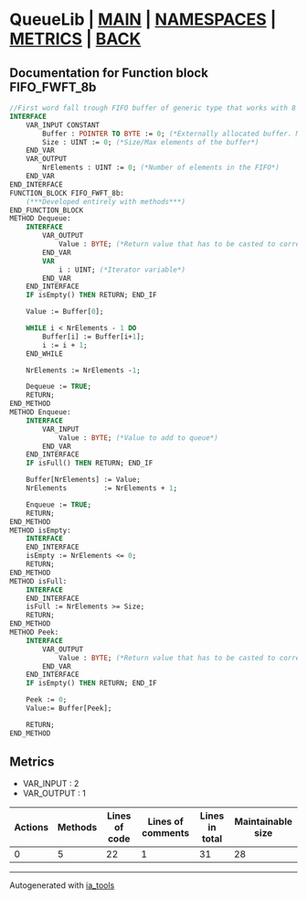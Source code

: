 # QueueLib | [MAIN] | [NAMESPACES] | [METRICS] | [BACK]  

## Documentation for Function block FIFO_FWFT_8b  

```pascal
//First word fall trough FIFO buffer of generic type that works with 8 bit values (based on WORD). After Dequeuing the whole array is shifted one space to the left so the next element is always at the beggining. Strings and data structures are not supported.  
INTERFACE
    VAR_INPUT CONSTANT
        Buffer : POINTER TO BYTE := 0; (*Externally allocated buffer. Must be in format ARRAY[0..N]. ! Block doesn't check for Null pointer*)
        Size : UINT := 0; (*Size/Max elements of the buffer*)
    END_VAR
    VAR_OUTPUT 
        NrElements : UINT := 0; (*Number of elements in the FIFO*)
    END_VAR
END_INTERFACE
FUNCTION_BLOCK FIFO_FWFT_8b:
    (***Developed entirely with methods***)
END_FUNCTION_BLOCK
METHOD Dequeue:
    INTERFACE
        VAR_OUTPUT 
            Value : BYTE; (*Return value that has to be casted to correct destination type*)
        END_VAR
        VAR 
            i : UINT; (*Iterator variable*)
        END_VAR
    END_INTERFACE
    IF isEmpty() THEN RETURN; END_IF

    Value := Buffer[0];

    WHILE i < NrElements - 1 DO
        Buffer[i] := Buffer[i+1];
        i := i + 1;
    END_WHILE

    NrElements := NrElements -1;

    Dequeue := TRUE;
    RETURN;
END_METHOD
METHOD Enqueue:
    INTERFACE
        VAR_INPUT 
            Value : BYTE; (*Value to add to queue*)
        END_VAR
    END_INTERFACE
    IF isFull() THEN RETURN; END_IF

    Buffer[NrElements] := Value;
    NrElements         := NrElements + 1;

    Enqueue := TRUE;
    RETURN;
END_METHOD
METHOD isEmpty:
    INTERFACE
    END_INTERFACE
    isEmpty := NrElements <= 0;
    RETURN;
END_METHOD
METHOD isFull:
    INTERFACE
    END_INTERFACE
    isFull := NrElements >= Size;
    RETURN;
END_METHOD
METHOD Peek:
    INTERFACE
        VAR_OUTPUT 
            Value : BYTE; (*Return value that has to be casted to correct destination type*)
        END_VAR
    END_INTERFACE
    IF isEmpty() THEN RETURN; END_IF

    Peek := 0;
    Value:= Buffer[Peek];

    RETURN;
END_METHOD
```

## Metrics  

- VAR_INPUT : 2
- VAR_OUTPUT : 1

| Actions | Methods | Lines of code | Lines of comments | Lines in total | Maintainable size |
| ------- | ------- | ------------- | ----------------- | -------------- | ----------------- |
| 0 | 5 | 22 |1 |31 | 28 |

---
Autogenerated with [ia_tools](https://github.com/tkucic/ia_tools)  

[MAIN]: ../../../../index_st.md
[NAMESPACES]: ../../nsList_st.md
[METRICS]: ../../../metrics_st.md
[BACK]: ../nsMain_st.md

